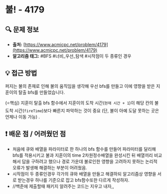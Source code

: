 # 불! - 4179

## 🔍 문제 정보

- **출처:** [https://www.acmicpc.net/problem/4179](https://www.acmicpc.net/problem/4179)
- **알고리즘 태그:** #BFS #너비_우선_탐색 #시작점이 두 종류인 경우

## 💡 접근 방법

퍼지는 불의 존재로 인해 불의 움직임을 생각해 우선 bfs를 만들고 이에 영향을 받은 지훈이의 탈출 bfs를 만들었습니다.


(⭐핵심) 지훈이 탈출 bfs 함수에서 지훈이의 도착 시간(`현재 시간 + 1`)이 해당 칸의 불 도착 시간(`fireTime`)보다 빠른지 파악하는 것이 중요
(단, 불이 아예 도달 못하는 곳은 언제나 이동 가능)
.

## ❗️ 배운 점 / 어려웠던 점

- 처음에 큐와 배열을 파라미터로 한 하나의 bfs 함수를 만들어 파라미터를 달리해 bfs를 적용시키고 불과 지훈이의 time 2차원정수배열을 완성시킨 뒤 배열끼리 비교해서 답을 구하려고 했으나 경로 가운데 불로인한 영향을 고려하지 못하는 논리적 오류가 발생해 해결하는 부분이 어려웠음.
- 시작점이 두 종류인경우 각가의 큐와 배열을 만들고 해결하되 알고리즘상 영향을 서로 받는경우 하나를 기준으로 잡고 bfs함수또한 다르게 작성하자.
- //백준에 제출할때 패키지 알려주는 코드는 지우고 내자,,